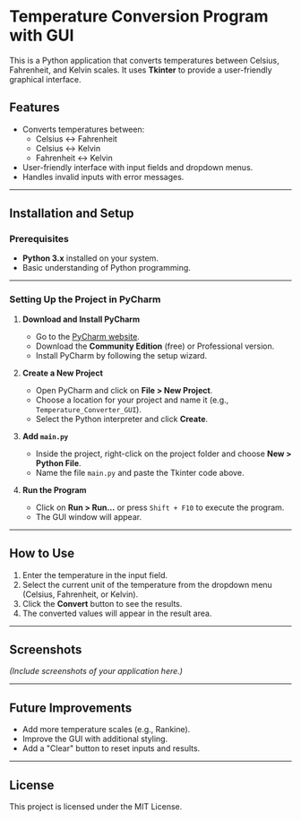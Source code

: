 # Temperature Conversion Program with GUI

This is a Python application that converts temperatures between Celsius, Fahrenheit, and Kelvin scales. It uses **Tkinter** to provide a user-friendly graphical interface.

## Features
- Converts temperatures between:
  - Celsius ↔ Fahrenheit
  - Celsius ↔ Kelvin
  - Fahrenheit ↔ Kelvin
- User-friendly interface with input fields and dropdown menus.
- Handles invalid inputs with error messages.

---

## Installation and Setup

### Prerequisites
- **Python 3.x** installed on your system.
- Basic understanding of Python programming.

---

### Setting Up the Project in PyCharm

1. **Download and Install PyCharm**
   - Go to the [PyCharm website](https://www.jetbrains.com/pycharm/).
   - Download the **Community Edition** (free) or Professional version.
   - Install PyCharm by following the setup wizard.

2. **Create a New Project**
   - Open PyCharm and click on **File > New Project**.
   - Choose a location for your project and name it (e.g., `Temperature_Converter_GUI`).
   - Select the Python interpreter and click **Create**.

3. **Add `main.py`**
   - Inside the project, right-click on the project folder and choose **New > Python File**.
   - Name the file `main.py` and paste the Tkinter code above.

4. **Run the Program**
   - Click on **Run > Run...** or press `Shift + F10` to execute the program.
   - The GUI window will appear.

---

## How to Use
1. Enter the temperature in the input field.
2. Select the current unit of the temperature from the dropdown menu (Celsius, Fahrenheit, or Kelvin).
3. Click the **Convert** button to see the results.
4. The converted values will appear in the result area.

---

## Screenshots
_(Include screenshots of your application here.)_

---

## Future Improvements
- Add more temperature scales (e.g., Rankine).
- Improve the GUI with additional styling.
- Add a "Clear" button to reset inputs and results.

---

## License
This project is licensed under the MIT License.
